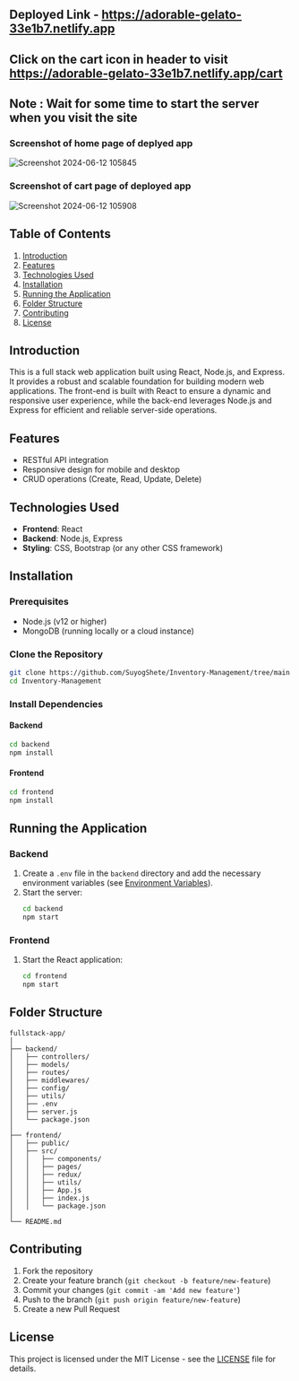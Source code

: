 ## Deployed Link - https://adorable-gelato-33e1b7.netlify.app
## Click on the cart icon in header to visit https://adorable-gelato-33e1b7.netlify.app/cart

## Note : Wait for some time to start the server when you visit the site

### Screenshot of home page of deplyed app
![Screenshot 2024-06-12 105845](https://github.com/SuyogShete/Inventory-Management/assets/115652302/6303b024-69fe-4596-898e-5889d447b2a8)

### Screenshot of cart page of deployed app
![Screenshot 2024-06-12 105908](https://github.com/SuyogShete/Inventory-Management/assets/115652302/a08f03e6-8e2a-4527-ae7e-c06f4f7ba22b)


## Table of Contents
1. [Introduction](#introduction)
2. [Features](#features)
3. [Technologies Used](#technologies-used)
4. [Installation](#installation)
5. [Running the Application](#running-the-application)
6. [Folder Structure](#folder-structure)
7. [Contributing](#contributing)
8. [License](#license)

## Introduction
This is a full stack web application built using React, Node.js, and Express. It provides a robust and scalable foundation for building modern web applications. The front-end is built with React to ensure a dynamic and responsive user experience, while the back-end leverages Node.js and Express for efficient and reliable server-side operations.

## Features
- RESTful API integration
- Responsive design for mobile and desktop
- CRUD operations (Create, Read, Update, Delete)

## Technologies Used
- **Frontend**: React
- **Backend**: Node.js, Express
- **Styling**: CSS, Bootstrap (or any other CSS framework)

## Installation

### Prerequisites
- Node.js (v12 or higher)
- MongoDB (running locally or a cloud instance)

### Clone the Repository
```bash
git clone https://github.com/SuyogShete/Inventory-Management/tree/main
cd Inventory-Management
```

### Install Dependencies

#### Backend
```bash
cd backend
npm install
```

#### Frontend
```bash
cd frontend
npm install
```

## Running the Application

### Backend
1. Create a `.env` file in the `backend` directory and add the necessary environment variables (see [Environment Variables](#environment-variables)).
2. Start the server:
    ```bash
    cd backend
    npm start
    ```

### Frontend
1. Start the React application:
    ```bash
    cd frontend
    npm start
    ```

## Folder Structure
```
fullstack-app/
│
├── backend/
│   ├── controllers/
│   ├── models/
│   ├── routes/
│   ├── middlewares/
│   ├── config/
│   ├── utils/
│   ├── .env
│   ├── server.js
│   └── package.json
│
├── frontend/
│   ├── public/
│   ├── src/
│   │   ├── components/
│   │   ├── pages/
│   │   ├── redux/
│   │   ├── utils/
│   │   ├── App.js
│   │   ├── index.js
│   │   └── package.json
│
└── README.md
```

## Contributing
1. Fork the repository
2. Create your feature branch (`git checkout -b feature/new-feature`)
3. Commit your changes (`git commit -am 'Add new feature'`)
4. Push to the branch (`git push origin feature/new-feature`)
5. Create a new Pull Request

## License
This project is licensed under the MIT License - see the [LICENSE](LICENSE) file for details.
